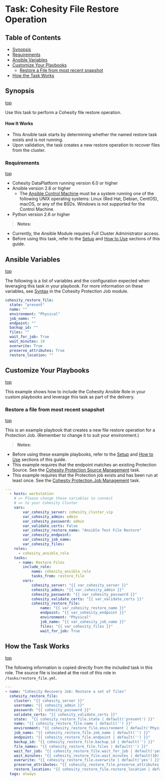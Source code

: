 # Task: Cohesity File Restore Operation

## Table of Contents
- [Synopsis](#synopsis)
- [Requirements](#requirements)
- [Ansible Variables](#Ansible-Variables)
- [Customize Your Playbooks](#Customize-your-playbooks)
  - [Restore a File from most recent snapshot](#Restore-a-File-from-most-recent-snapshot)
- [How the Task Works](#How-the-Task-works)

## Synopsis
[top](#task-cohesity-file-restore-operation)

Use this task to perform a Cohesity file restore operation.

#### How It Works
- This Ansible task starts by determining whether the named restore task exists and is not running.
- Upon validation, the task creates a new restore operation to recover files from the cluster.

### Requirements
[top](#task-cohesity-file-restore-operation)

* Cohesity DataPlatform running version 6.0 or higher
* Ansible version 2.6 or higher
  * The [Ansible Control Machine](https://docs.ansible.com/ansible/latest/installation_guide/intro_installation.html#control-machine-requirements) must be a system running one of the following UNIX operating systems: Linux (Red Hat, Debian, CentOS), macOS, or any of the BSDs. Windows is not supported for the Control Machine.
* Python version 2.6 or higher

> **Notes:**
  - Currently, the Ansible Module requires Full Cluster Administrator access.
  - Before using this task, refer to the [Setup](../setup.md) and [How to Use](../how-to-use.md) sections of this guide.

## Ansible Variables
[top](#task-cohesity-file-restore-operation)

The following is a list of variables and the configuration expected when leveraging this task in your playbook.  For more information on these variables, see [Syntax](/modules/cohesity_job.md?id=syntax) in the Cohesity Protection Job module.
```yaml
cohesity_restore_file:
  state: "present"
  name: ""
  environment: "Physical"
  job_name: ""
  endpoint: ""
  backup_id: ""
  files: ""
  wait_for_job: True
  wait_minutes: 10
  overwrite: True
  preserve_attributes: True
  restore_location: ""
```
## Customize Your Playbooks
[top](#task-cohesity-file-restore-operation)

This example shows how to include the Cohesity Ansible Role in your custom playbooks and leverage this task as part of the delivery.

### Restore a file from most recent snapshot
[top](#task-cohesity-file-restore-operation)

This is an example playbook that creates a new file restore operation for a Protection Job. (Remember to change it to suit your environment.)
> **Notes:**
  - Before using these example playbooks, refer to the [Setup](../setup.md) and [How to Use](../how-to-use.md) sections of this guide.
  - This example requires that the endpoint matches an existing Protection Source. See the [Cohesity Protection Source Management](tasks/source.md) task.
  - This example requires that the Protection job exists and has been run at least once. See the [Cohesity Protection Job Management](tasks/job.md) task.

```yaml
---
  - hosts: workstation
    # => Please change these variables to connect
    # => to your Cohesity Cluster
    vars:
        var_cohesity_server: cohesity_cluster_vip
        var_cohesity_admin: admin
        var_cohesity_password: admin
        var_validate_certs: False
        var_cohesity_restore_name: "Ansible Test File Restore"
        var_cohesity_endpoint:
        var_cohesity_job_name:
        var_cohesity_files:
    roles:
      - cohesity_ansible_role
    tasks:
      - name: Restore Files
        include_role:
            name: cohesity_ansible_role
            tasks_from: restore_file
        vars:
            cohesity_server: "{{ var_cohesity_server }}"
            cohesity_admin: "{{ var_cohesity_admin }}"
            cohesity_password: "{{ var_cohesity_password }}"
            cohesity_validate_certs: "{{ var_validate_certs }}"
            cohesity_restore_file:
                name: "{{ var_cohesity_restore_name }}"
                endpoint: "{{ var_cohesity_endpoint }}"
                environment: "Physical"
                job_name: "{{ var_cohesity_job_name }}"
                files: "{{ var_cohesity_files }}"
                wait_for_job: True

```


## How the Task Works
[top](#task-cohesity-file-restore-operation)

The following information is copied directly from the included task in this role. The source file is located at the root of this role in `/tasks/restore_file.yml`.
```yaml
---
- name: "Cohesity Recovery Job: Restore a set of files"
  cohesity_restore_file:
    cluster: "{{ cohesity_server }}"
    username: "{{ cohesity_admin }}"
    password: "{{ cohesity_password }}"
    validate_certs: "{{ cohesity_validate_certs }}"
    state:  "{{ cohesity_restore_file.state | default('present') }}"
    name: "{{ cohesity_restore_file.name | default('') }}"
    environment: "{{ cohesity_restore_file.environment | default('Physical') }}"
    job_name: "{{ cohesity_restore_file.job_name | default('') }}"
    endpoint: "{{ cohesity_restore_file.endpoint | default('') }}"
    backup_id: "{{ cohesity_restore_file.backup_id | default('') }}"
    file_names: "{{ cohesity_restore_file.files | default('') }}"
    wait_for_job: "{{ cohesity_restore_file.wait_for_job | default('yes') }}"
    wait_minutes: "{{ cohesity_restore_file.wait_minutes | default(10) }}"
    overwrite: "{{ cohesity_restore_file.overwrite | default('yes') }}"
    preserve_attributes: "{{ cohesity_restore_file.preserve_attributes | default('yes') }}"
    restore_location: "{{ cohesity_restore_file.restore_location | default('') }}"
  tags: always

```
